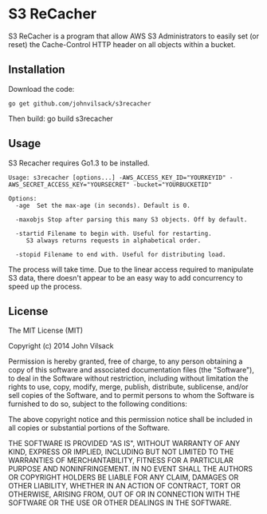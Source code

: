 # S3 ReCacher

S3 ReCacher is a program that allow AWS S3 Administrators to easily set (or reset) the Cache-Control HTTP header on all objects within a bucket.

## Installation

Download the code:

    go get github.com/johnvilsack/s3recacher

Then build:
    go build s3recacher

## Usage

S3 Recacher requires Go1.3 to be installed.
~~~    
Usage: s3recacher [options...] -AWS_ACCESS_KEY_ID="YOURKEYID" -AWS_SECRET_ACCESS_KEY="YOURSECRET" -bucket="YOURBUCKETID"

Options:
  -age  Set the max-age (in seconds). Default is 0.
  
  -maxobjs Stop after parsing this many S3 objects. Off by default.

  -startid Filename to begin with. Useful for restarting.
     S3 always returns requests in alphabetical order.
  
  -stopid Filename to end with. Useful for distributing load.
~~~

The process will take time. Due to the linear access required to manipulate S3 data, there doesn't appear to be an easy way to add concurrency to speed up the process.


## License

The MIT License (MIT)

Copyright (c) 2014 John Vilsack

Permission is hereby granted, free of charge, to any person obtaining a copy
of this software and associated documentation files (the "Software"), to deal
in the Software without restriction, including without limitation the rights
to use, copy, modify, merge, publish, distribute, sublicense, and/or sell
copies of the Software, and to permit persons to whom the Software is
furnished to do so, subject to the following conditions:

The above copyright notice and this permission notice shall be included in all
copies or substantial portions of the Software.

THE SOFTWARE IS PROVIDED "AS IS", WITHOUT WARRANTY OF ANY KIND, EXPRESS OR
IMPLIED, INCLUDING BUT NOT LIMITED TO THE WARRANTIES OF MERCHANTABILITY,
FITNESS FOR A PARTICULAR PURPOSE AND NONINFRINGEMENT. IN NO EVENT SHALL THE
AUTHORS OR COPYRIGHT HOLDERS BE LIABLE FOR ANY CLAIM, DAMAGES OR OTHER
LIABILITY, WHETHER IN AN ACTION OF CONTRACT, TORT OR OTHERWISE, ARISING FROM,
OUT OF OR IN CONNECTION WITH THE SOFTWARE OR THE USE OR OTHER DEALINGS IN THE
SOFTWARE.
